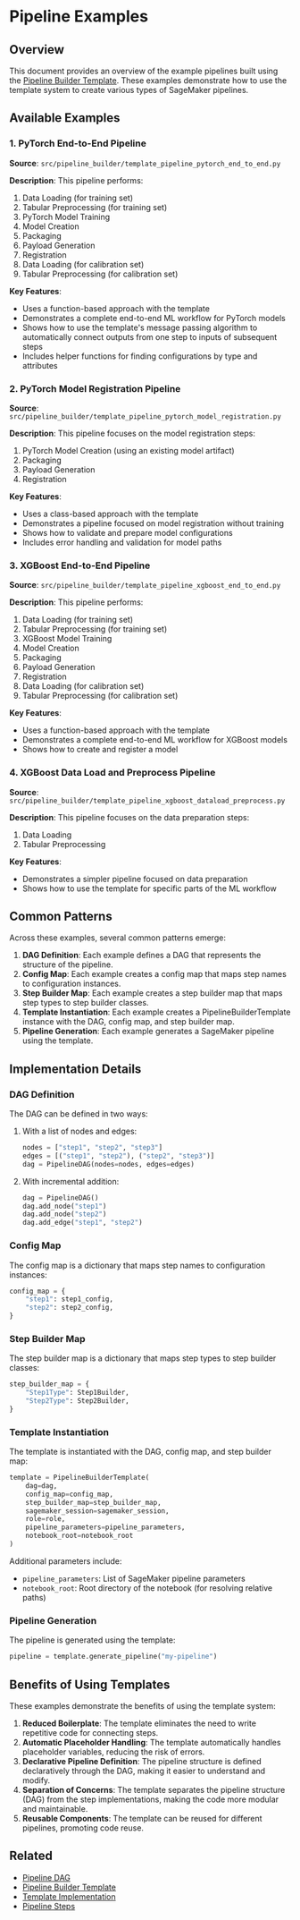 # Pipeline Examples

## Overview

This document provides an overview of the example pipelines built using the [Pipeline Builder Template](pipeline_builder_template.md). These examples demonstrate how to use the template system to create various types of SageMaker pipelines.

## Available Examples

### 1. PyTorch End-to-End Pipeline

**Source**: `src/pipeline_builder/template_pipeline_pytorch_end_to_end.py`

**Description**: This pipeline performs:
1. Data Loading (for training set)
2. Tabular Preprocessing (for training set)
3. PyTorch Model Training
4. Model Creation
5. Packaging
6. Payload Generation
7. Registration
8. Data Loading (for calibration set)
9. Tabular Preprocessing (for calibration set)

**Key Features**:
- Uses a function-based approach with the template
- Demonstrates a complete end-to-end ML workflow for PyTorch models
- Shows how to use the template's message passing algorithm to automatically connect outputs from one step to inputs of subsequent steps
- Includes helper functions for finding configurations by type and attributes

### 2. PyTorch Model Registration Pipeline

**Source**: `src/pipeline_builder/template_pipeline_pytorch_model_registration.py`

**Description**: This pipeline focuses on the model registration steps:
1. PyTorch Model Creation (using an existing model artifact)
2. Packaging
3. Payload Generation
4. Registration

**Key Features**:
- Uses a class-based approach with the template
- Demonstrates a pipeline focused on model registration without training
- Shows how to validate and prepare model configurations
- Includes error handling and validation for model paths

### 3. XGBoost End-to-End Pipeline

**Source**: `src/pipeline_builder/template_pipeline_xgboost_end_to_end.py`

**Description**: This pipeline performs:
1. Data Loading (for training set)
2. Tabular Preprocessing (for training set)
3. XGBoost Model Training
4. Model Creation
5. Packaging
6. Payload Generation
7. Registration
8. Data Loading (for calibration set)
9. Tabular Preprocessing (for calibration set)

**Key Features**:
- Uses a function-based approach with the template
- Demonstrates a complete end-to-end ML workflow for XGBoost models
- Shows how to create and register a model

### 4. XGBoost Data Load and Preprocess Pipeline

**Source**: `src/pipeline_builder/template_pipeline_xgboost_dataload_preprocess.py`

**Description**: This pipeline focuses on the data preparation steps:
1. Data Loading
2. Tabular Preprocessing

**Key Features**:
- Demonstrates a simpler pipeline focused on data preparation
- Shows how to use the template for specific parts of the ML workflow

## Common Patterns

Across these examples, several common patterns emerge:

1. **DAG Definition**: Each example defines a DAG that represents the structure of the pipeline.
2. **Config Map**: Each example creates a config map that maps step names to configuration instances.
3. **Step Builder Map**: Each example creates a step builder map that maps step types to step builder classes.
4. **Template Instantiation**: Each example creates a PipelineBuilderTemplate instance with the DAG, config map, and step builder map.
5. **Pipeline Generation**: Each example generates a SageMaker pipeline using the template.

## Implementation Details

### DAG Definition

The DAG can be defined in two ways:

1. With a list of nodes and edges:
   ```python
   nodes = ["step1", "step2", "step3"]
   edges = [("step1", "step2"), ("step2", "step3")]
   dag = PipelineDAG(nodes=nodes, edges=edges)
   ```

2. With incremental addition:
   ```python
   dag = PipelineDAG()
   dag.add_node("step1")
   dag.add_node("step2")
   dag.add_edge("step1", "step2")
   ```

### Config Map

The config map is a dictionary that maps step names to configuration instances:

```python
config_map = {
    "step1": step1_config,
    "step2": step2_config,
}
```

### Step Builder Map

The step builder map is a dictionary that maps step types to step builder classes:

```python
step_builder_map = {
    "Step1Type": Step1Builder,
    "Step2Type": Step2Builder,
}
```

### Template Instantiation

The template is instantiated with the DAG, config map, and step builder map:

```python
template = PipelineBuilderTemplate(
    dag=dag,
    config_map=config_map,
    step_builder_map=step_builder_map,
    sagemaker_session=sagemaker_session,
    role=role,
    pipeline_parameters=pipeline_parameters,
    notebook_root=notebook_root
)
```

Additional parameters include:
- `pipeline_parameters`: List of SageMaker pipeline parameters
- `notebook_root`: Root directory of the notebook (for resolving relative paths)

### Pipeline Generation

The pipeline is generated using the template:

```python
pipeline = template.generate_pipeline("my-pipeline")
```

## Benefits of Using Templates

These examples demonstrate the benefits of using the template system:

1. **Reduced Boilerplate**: The template eliminates the need to write repetitive code for connecting steps.
2. **Automatic Placeholder Handling**: The template automatically handles placeholder variables, reducing the risk of errors.
3. **Declarative Pipeline Definition**: The pipeline structure is defined declaratively through the DAG, making it easier to understand and modify.
4. **Separation of Concerns**: The template separates the pipeline structure (DAG) from the step implementations, making the code more modular and maintainable.
5. **Reusable Components**: The template can be reused for different pipelines, promoting code reuse.

## Related

- [Pipeline DAG](pipeline_dag.md)
- [Pipeline Builder Template](pipeline_builder_template.md)
- [Template Implementation](template_implementation.md)
- [Pipeline Steps](../pipeline_steps/README.md)
